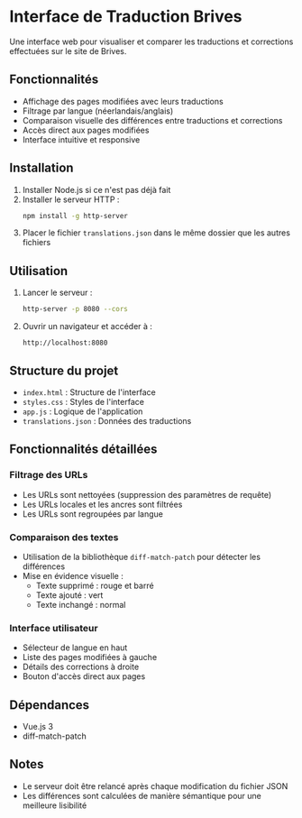 # Interface de Traduction Brives

Une interface web pour visualiser et comparer les traductions et corrections effectuées sur le site de Brives.

## Fonctionnalités

- Affichage des pages modifiées avec leurs traductions
- Filtrage par langue (néerlandais/anglais)
- Comparaison visuelle des différences entre traductions et corrections
- Accès direct aux pages modifiées
- Interface intuitive et responsive

## Installation

1. Installer Node.js si ce n'est pas déjà fait
2. Installer le serveur HTTP :
   ```bash
   npm install -g http-server
   ```
3. Placer le fichier `translations.json` dans le même dossier que les autres fichiers

## Utilisation

1. Lancer le serveur :
   ```bash
   http-server -p 8080 --cors
   ```
2. Ouvrir un navigateur et accéder à :
   ```
   http://localhost:8080
   ```

## Structure du projet

- `index.html` : Structure de l'interface
- `styles.css` : Styles de l'interface
- `app.js` : Logique de l'application
- `translations.json` : Données des traductions

## Fonctionnalités détaillées

### Filtrage des URLs
- Les URLs sont nettoyées (suppression des paramètres de requête)
- Les URLs locales et les ancres sont filtrées
- Les URLs sont regroupées par langue

### Comparaison des textes
- Utilisation de la bibliothèque `diff-match-patch` pour détecter les différences
- Mise en évidence visuelle :
  - Texte supprimé : rouge et barré
  - Texte ajouté : vert
  - Texte inchangé : normal

### Interface utilisateur
- Sélecteur de langue en haut
- Liste des pages modifiées à gauche
- Détails des corrections à droite
- Bouton d'accès direct aux pages

## Dépendances

- Vue.js 3
- diff-match-patch

## Notes

- Le serveur doit être relancé après chaque modification du fichier JSON
- Les différences sont calculées de manière sémantique pour une meilleure lisibilité